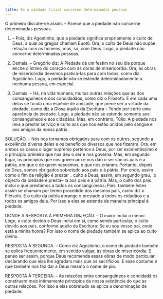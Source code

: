 ```yaml
---
title: Se a piedade filial concerne determinadas pessoas
---
```


O primeiro discute–se assim. – Parece que a piedade não concerne determinadas pessoas.  

1. – Pois, diz Agostinho, que a piedade significa propriamente o culto de Deus, a qual os gregos chamam Euot6. Ora, o culto de Deus não supõe relação com os homens, mas, só, com Deus. Logo, a piedade não concerne determinadas pessoas.  

2. Demais. – Gregório diz: A Piedade dá um festim no seu dia porque enche o íntimo do coração com as obras de misericórdia. Ora, as obras de misericórdia devemos praticá–las para com todos, como diz Agostinho. Logo, a piedade não se estende determinadamente a nenhuma pessoa, em especial.  

3. Demais. – Há, na vida humana, muitas outras relações que as dos consanguíneos e dos concidadãos, como diz o Filósofo. E em cada uma delas se funda uma espécie de amizade, que prece ser a virtude da piedade, como diz a Glosa àquilo da Escritura – Tendo por certo uma aparência de piedade. Logo, a piedade não se estende somente aos consanguíneos e aos cidadãos.  Mas, em contrário, Túlio: A piedade nos leva a prestar serviço e culto aos que nos estão unidos pelo sangue e aos amigos da nossa pátria.  

SOLUÇÃO. – Nós nos tornamos obrigados para com os outros, segundo a excelência diversa deles e os benefícios diversos que nos fizeram. Ora, em ambos os casos o lugar supremo pertence a Deus, por ser excelentíssimo e o princípio primeiro que nos deu o ser e nos governa. Mas, em segundo lugar, os princípios que nos governam e nos dão o ser são os pais e a pátria, em que e de quem nascemos, e que nos criaram. Portanto, depois de Deus, somos obrigados sobretudo aos pais e à pátria. Por onde, assim como o fim da religião é prestar _ culto a Deus, assim, em segundo grau, .o objecto da piedade é prestá– Ia aos pais e à pátria. Mas, o culto dos pais inclui o que prestamos a todos os consangüíneos; Pois, também êstes assim se chamam por terem procedido dos mesmos pais, como diz o Filósofo. E o culto da pátria abrange o prestado a todos os cidadãos e a todos os amigos dela. Por isso a eles se estende de maneira principal á piedade.  

DONDE A RESPOSTA À PRIMEIRA OBJEÇÃO. – O maior inclui o menor. Logo, o culto devido a Deus inclui em si, como sendo particular, o culto devido aos pais, conforme aquilo da Escritura: Se eu sou vosso pai, onde está a minha honra? Por isso o nome de piedade também se aplica ao culto divino.  

RESPOSTA À SEGUNDA. – Como diz Agostinho, o nome de piedade também se aplica frequentemente, em sentido vulgar, às obras de misericórdia. E penso ser assim, porque Deus recomenda essas obras de modo particular, declarando que elas lhe agradam mais que os sacrifícios. E esse costume é que também nos faz dar a Deus mesmo o nome de pio.  

RESPOSTA À TERCEIRA. – As relações entre consanguíneos e concidadã os constituem mais intimamente princípios da nossa existência do que as outras relações. Por isso a elas sobretudo se aplica a denominação de piedade.